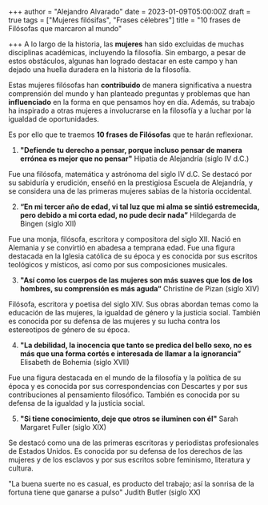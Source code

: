 +++
author = "Alejandro Alvarado"
date = 2023-01-09T05:00:00Z
draft = true
tags = ["Mujeres filósifas", "Frases célebres"]
title = "10 frases de Filósofas que marcaron al mundo"

+++
A lo largo de la historia, las **mujeres** han sido excluidas de muchas disciplinas académicas, incluyendo la filosofía. Sin embargo, a pesar de estos obstáculos, algunas han logrado destacar en este campo y han dejado una huella duradera en la historia de la filosofía.

Estas mujeres filósofas han **contribuido** de manera significativa a nuestra comprensión del mundo y han planteado preguntas y problemas que han **influenciado** en la forma en que pensamos hoy en día. Además, su trabajo ha inspirado a otras mujeres a involucrarse en la filosofía y a luchar por la igualdad de oportunidades.

Es por ello que te traemos **10 frases de Filósofas** que te harán reflexionar.

1. **"Defiende tu derecho a pensar, porque incluso pensar de manera errónea es mejor que no pensar"** Hipatia de Alejandría (siglo IV d.C.)

Fue una filósofa, matemática y astrónoma del siglo IV d.C. Se destacó por su sabiduría y erudición, enseñó en la prestigiosa Escuela de Alejandría, y se considera una de las primeras mujeres sabias de la historia occidental.

2. **“En mi tercer año de edad, vi tal luz que mi alma se sintió estremecida, pero debido a mi corta edad, no pude decir nada”** Hildegarda de Bingen (siglo XII)

Fue una monja, filósofa, escritora y compositora del siglo XII. Nació en Alemania y se convirtió en abadesa a temprana edad. Fue una figura destacada en la Iglesia católica de su época y es conocida por sus escritos teológicos y místicos, así como por sus composiciones musicales.

3. **"Así como los cuerpos de las mujeres son más suaves que los de los hombres, su comprensión es más aguda“** Christine de Pizan (siglo XIV)

Filósofa, escritora y poetisa del siglo XIV. Sus obras abordan temas como la educación de las mujeres, la igualdad de género y la justicia social. También es conocida por su defensa de las mujeres y su lucha contra los estereotipos de género de su época.

4. **"La debilidad, la inocencia que tanto se predica del bello sexo, no es más que una forma cortés e interesada de llamar a la ignorancia”** Elisabeth de Bohemia (siglo XVII)

Fue una figura destacada en el mundo de la filosofía y la política de su época y es conocida por sus correspondencias con Descartes y por sus contribuciones al pensamiento filosófico. También es conocida por su defensa de la igualdad y la justicia social.

5. **"Si tiene conocimiento, deje que otros se iluminen con él"** Sarah Margaret Fuller (siglo XIX)

Se destacó como una de las primeras escritoras y periodistas profesionales de Estados Unidos. Es conocida por su defensa de los derechos de las mujeres y de los esclavos y por sus escritos sobre feminismo, literatura y cultura.

"La buena suerte no es casual, es producto del trabajo; así la sonrisa de la fortuna tiene que ganarse a pulso" Judith Butler (siglo XX)